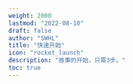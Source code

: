 ```yaml
---
weight: 2000
lastmod: "2022-08-10"
draft: false
author: "SWHL"
title: "快速开始"
icon: "rocket_launch"
description: "故事的开始，只需3步。"
toc: true
---
```


